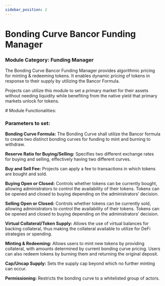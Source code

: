 ```yaml
---
sidebar_position: 2
---
```


# Bonding Curve Bancor Funding Manager

### Module Category: Funding Manager

The Bonding Curve Bancor Funding Manager provides algorithmic pricing for minting & redeeming tokens. It enables dynamic pricing of tokens in response to their supply by utilizing the Bancor Formula.

Projects can utilize this module to set a primary market for their assets without needing liquidity while benefiting from the native yield that primary markets unlock for tokens.

# Module Functionalities:

### Parameters to set:

**Bonding Curve Formula:** The Bonding Curve shall utilize the Bancor formula to create two distinct bonding curves for funding to mint and burning to withdraw.

**Reserve Ratio for Buying/Selling:** Specifies two different exchange rates for buying and selling, effectively having two different curves.

**Buy and Sell Fee:** Projects can apply a fee to transactions in which tokens are bought and sold.

**Buying Open or Closed:** Controls whether tokens can be currently bought, allowing administrators to control the availability of their tokens. Tokens can be opened and closed to buying depending on the administrators’ decision.

**Selling Open or Closed:** Controls whether tokens can be currently sold, allowing administrators to control the availability of their tokens. Tokens can be opened and closed to buying depending on the administrators’ decision.

**Virtual Collateral/Token Supply:** Allows the use of virtual balances for backing collateral, thus making the collateral available to utilize for DeFi strategies or spending.

**Minting & Redeeming:** Allows users to mint new tokens by providing collateral, with amounts determined by current bonding curve pricing. Users can also redeem tokens by burning them and returning the original deposit.

**Cap/Uncap Supply:** Sets the supply cap beyond which no further minting can occur.

**Permissioning:** Restricts the bonding curve to a whitelisted group of actors.
